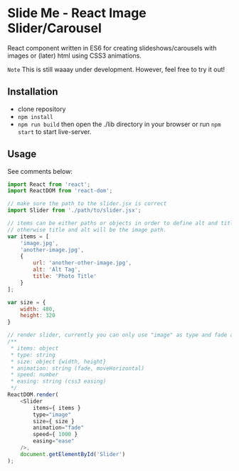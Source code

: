 # Slide Me - React Image Slider/Carousel

React component written in ES6 for creating slideshows/carousels with images or (later) html using CSS3 animations.

`Note` This is still waaay under development. However, feel free to try it out!

## Installation
* clone repository
* `npm install`    
* `npm run build` then open the ./lib directory in your browser or run `npm start` to start live-server.

## Usage
See comments below:
```javascript
import React from 'react';
import ReactDOM from 'react-dom';

// make sure the path to the slider.jsx is correct
import Slider from './path/to/slider.jsx';

// items can be either paths or objects in order to define alt and title yourself,
// otherwise title and alt will be the image path.
var items = [
    'image.jpg',
    'another-image.jpg',
    {
        url: 'another-other-image.jpg',
        alt: 'Alt Tag',
        title: 'Photo Title'
    }
];

var size = {
    width: 480,
    height: 320
}

// render slider, currently you can only use "image" as type and fade as animation type.
/**
 * items: object
 * type: string
 * size: object {width, height}
 * animation: string (fade, moveHorizontal)
 * speed: number
 * easing: string (css3 easing)
 */
ReactDOM.render(
    <Slider
        items={ items }
        type="image"
        size={ size }
        animation="fade"
        speed={ 1000 }
        easing="ease"
    />,
    document.getElementById('Slider')
);

```
